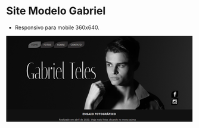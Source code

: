 # Site Modelo Gabriel
* Responsivo para mobile 360x640.

 ![](https://github.com/emersonn-e-coder/Site-Modelo-Gabriel/blob/master/imagens/gtgtgtg.png)
